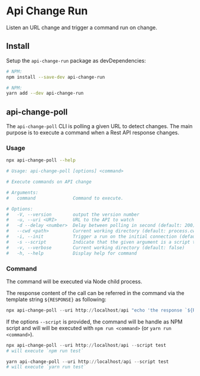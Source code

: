 # Api Change Run

Listen an URL change and trigger a command run on change.

## Install

Setup the `api-change-run` package as devDependencies:

```bash
# NPM:
npm install --save-dev api-change-run

# NPM:
yarn add --dev api-change-run
```

## api-change-poll

The `api-change-poll` CLI is polling a given URL to detect changes.
The main purpose is to execute a command when a Rest API response changes.

### Usage

```bash
npx api-change-poll --help

# Usage: api-change-poll [options] <command>

# Execute commands on API change

# Arguments:
#   command              Command to execute.

# Options:
#   -V, --version        output the version number
#   -u, --uri <URI>      URL to the API to watch
#   -d --delay <number>  Delay between polling in second (default: 200)
#   --cwd <path>         Current working directory (default: process.cwd())
#   -i, --init           Trigger a run on the initial connection (default: false)
#   -s --script          Indicate that the given argument is a script that need to be run with npm (or yarn) (default: false)
#   -v, --verbose        Current working directory (default: false)
#   -h, --help           Display help for command
```

### Command

The command will be executed via Node child process.

The response content of the call can be referred in the command via the template string `${RESPONSE}` as following:

```powershell
npx api-change-poll --uri http://localhost/api "echo 'the response `${RESPONSE}'"
```

If the options `--script` is provided, the command will be handle as NPM script and will will be executed with `npm run <command>` (or `yarn run <command>`).

```powershell
npx api-change-poll --uri http://localhost/api --script test
# will execute `npm run test`

yarn api-change-poll --uri http://localhost/api --script test
# will execute `yarn run test`
```
